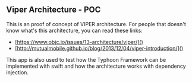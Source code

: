 ## Viper Architecture - POC

This is an proof of concept of VIPER architecture. For people that doesn't know what's this architecture, you can read these links:

* [https://www.objc.io/issues/13-architecture/viper/]()
* [http://mutualmobile.github.io/blog/2013/12/04/viper-introduction/]()

This app is also used to test how the Typhoon Framework can be implemented with swift and how the architecture works with dependency injection. 